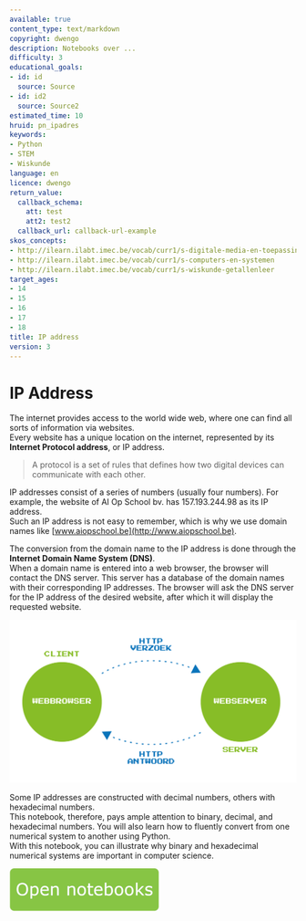 ```yaml
---
available: true
content_type: text/markdown
copyright: dwengo
description: Notebooks over ...
difficulty: 3
educational_goals:
- id: id
  source: Source
- id: id2
  source: Source2
estimated_time: 10
hruid: pn_ipadres
keywords:
- Python
- STEM
- Wiskunde
language: en
licence: dwengo
return_value:
  callback_schema:
    att: test
    att2: test2
  callback_url: callback-url-example
skos_concepts:
- http://ilearn.ilabt.imec.be/vocab/curr1/s-digitale-media-en-toepassingen
- http://ilearn.ilabt.imec.be/vocab/curr1/s-computers-en-systemen
- http://ilearn.ilabt.imec.be/vocab/curr1/s-wiskunde-getallenleer
target_ages:
- 14
- 15
- 16
- 17
- 18
title: IP address
version: 3
---
```

# IP Address
The internet provides access to the world wide web, where one can find all sorts of information via websites.<br>
Every website has a unique location on the internet, represented by its **Internet Protocol address**, or IP address. 
> A protocol is a set of rules that defines how two digital devices can communicate with each other.

IP addresses consist of a series of numbers (usually four numbers). For example, the website of AI Op School bv. has 157.193.244.98 as its IP address.<br>
Such an IP address is not easy to remember, which is why we use domain names like [www.aiopschool.be](http://www.aiopschool.be).

The conversion from the domain name to the IP address is done through the **Internet Domain Name System (DNS)**.<br>
When a domain name is entered into a web browser, the browser will contact the DNS server. This server has a database of the domain names with their corresponding IP addresses. The browser will ask the DNS server for the IP address
of the desired website, after which it will display the requested website.

![DNS](embed/domeinnaam.png "Domain name and DNS")

Some IP addresses are constructed with decimal numbers, others with hexadecimal numbers.<br>
This notebook, therefore, pays ample attention to binary, decimal, and hexadecimal numbers. You will also learn how to fluently convert from one numerical system to another using Python.<br>
With this notebook, you can illustrate why binary and hexadecimal numerical systems are important in computer science.

[![](embed/Knop.png "Button")](https://kiks.ilabt.imec.be/hub/tmplogin?id=1300_en "IP Address Notebooks")